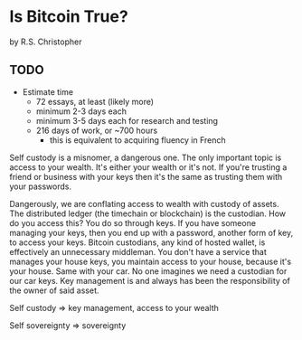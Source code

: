 # Is Bitcoin True?
by R.S. Christopher

## TODO
+ Estimate time
    - 72 essays, at least (likely more)
    - minimum 2-3 days each
    - minimum 3-5 days each for research and testing
    - 216 days of work, or ~700 hours
        - this is equivalent to acquiring fluency in French


Self custody is a misnomer,
 a dangerous one.
The only important topic is access to your wealth.
It's either your wealth or it's not.
If you're trusting a friend or business with
 your keys then it's the same as trusting them
 with your passwords.

Dangerously, we are conflating access to wealth
 with custody of assets.
The distributed ledger
 (the timechain or blockchain)
 is the custodian.
How do you access this?
You do so through keys.
If you have someone managing your keys,
 then you end up with a password,
 another form of key,
 to access your keys.
Bitcoin custodians, any kind of
 hosted wallet,
 is effectively an unnecessary middleman.
You don't have a service that manages
 your house keys, you maintain access
 to your house, because it's your house.
Same with your car.
No one imagines we need a custodian
 for our car keys.
Key management is and always has been
 the responsibility of the owner
 of said asset.

Self custody => key management, access to your wealth

Self sovereignty => sovereignty







